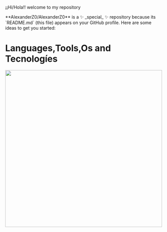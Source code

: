 ¡¡Hi/Hola!!
welcome to my repository
<!-->
**AlexanderZ0/AlexanderZ0** is a ✨ _special_ ✨ repository because its `README.md` (this file) appears on your GitHub profile.

Here are some ideas to get you started:

<h1 align="left">Languages,Tools,Os and Tecnologíes</h1>
<p align="left">
<img width="500px" src="https://skillicons.dev/icons?i=html,css,js,react,py,php,sql,django,git,github,docker,anaconda,flask,gmail,vscode,visualstudio,windows,linux,line=10"/>

